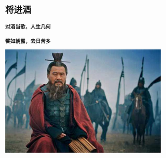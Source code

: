 ﻿# 将进酒
### 对酒当歌，人生几何
### 譬如朝露，去日苦多
![caocao](https://raw.githubusercontent.com/beifeng2git/knowledge/master/img/%E6%9B%B9%E6%93%8D.jpg)